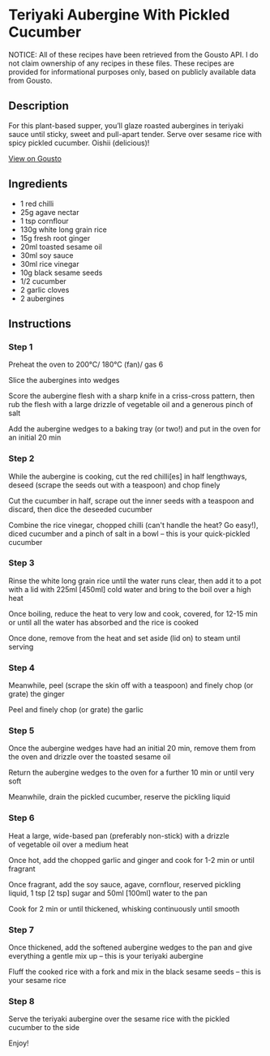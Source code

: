 # Teriyaki Aubergine With Pickled Cucumber

NOTICE: All of these recipes have been retrieved from the Gousto API. I do not claim ownership of any recipes in these files. These recipes are provided for informational purposes only, based on publicly available data from Gousto.

## Description

For this plant-based supper, you’ll glaze roasted aubergines in teriyaki sauce until sticky, sweet and pull-apart tender. Serve over sesame rice with spicy pickled cucumber. Oishii (delicious)!

[View on Gousto](https://www.gousto.co.uk/recipes/cookbook/teriyaki-aubergine-quick-pickled-cucumber)

## Ingredients

- 1 red chilli
- 25g agave nectar
- 1 tsp cornflour
- 130g white long grain rice
- 15g fresh root ginger 
- 20ml toasted sesame oil
- 30ml soy sauce 
- 30ml rice vinegar
- 10g black sesame seeds
- 1/2 cucumber
- 2 garlic cloves
- 2 aubergines

## Instructions


### Step 1

Preheat the oven to 200°C/ 180°C (fan)/ gas 6

Slice the aubergines into wedges

Score the aubergine flesh with a sharp knife in a criss-cross pattern, then rub the flesh with a large drizzle of vegetable oil and a generous pinch of salt

Add the aubergine wedges to a baking tray (or two!) and put in the oven for an initial 20 min


### Step 2

While the aubergine is cooking, cut the red chilli<span class="text-danger">[es]</span> in half lengthways, deseed (scrape the seeds out with a teaspoon) and chop finely

Cut the cucumber in half, scrape out the inner seeds with a teaspoon and discard, then dice the deseeded cucumber

Combine the rice vinegar, chopped chilli (can't handle the heat? Go easy!), diced cucumber and a pinch of salt in a bowl – this is your quick-pickled cucumber


### Step 3

Rinse the white long grain rice until the water runs clear, then add it to a pot with a lid with 225ml <span class="text-danger">[450ml]</span> cold water and bring to the boil over a high heat

Once boiling, reduce the heat to very low and cook, covered, for 12-15 min or until all the water has absorbed and the rice is cooked

Once done, remove from the heat and set aside (lid on) to steam until serving


### Step 4

Meanwhile, peel (scrape the skin off with a teaspoon) and finely chop (or grate) the ginger

Peel and finely chop (or grate) the garlic


### Step 5

Once the aubergine wedges have had an initial 20 min, remove them from the oven and drizzle over the toasted sesame oil

Return the aubergine wedges to the oven for a further 10 min or until very soft

Meanwhile, drain the pickled cucumber, reserve the pickling liquid


### Step 6

Heat a large, wide-based pan (preferably non-stick) with a drizzle of vegetable oil over a medium heat

Once hot, add the chopped garlic and ginger and cook for 1-2 min or until fragrant

Once fragrant, add the soy sauce, agave, cornflour, reserved pickling liquid, 1 tsp<span class="text-danger"> [2 tsp]</span> sugar and 50ml <span class="text-danger">[100ml]</span> water to the pan

Cook for 2 min or until thickened, whisking continuously until smooth


### Step 7

Once thickened, add the softened aubergine wedges to the pan and give everything a gentle mix up – this is your teriyaki aubergine

Fluff the cooked rice with a fork and mix in the black sesame seeds – this is your sesame rice

### Step 8

Serve the teriyaki aubergine over the sesame rice with the pickled cucumber to the side

Enjoy!

